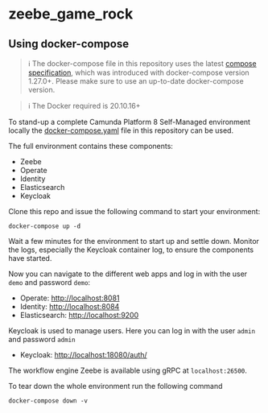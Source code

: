 # zeebe_game_rock

## Using docker-compose

> :information_source: The docker-compose file in this repository uses the latest [compose specification](https://docs.docker.com/compose/compose-file/), which was introduced with docker-compose version 1.27.0+. Please make sure to use an up-to-date docker-compose version.

> :information_source: The Docker required is 20.10.16+

To stand-up a complete Camunda Platform 8 Self-Managed environment locally the [docker-compose.yaml](docker-compose.yaml) file in this repository can be used.

The full environment contains these components:
- Zeebe
- Operate
- Identity
- Elasticsearch
- Keycloak

Clone this repo and issue the following command to start your environment:

```
docker-compose up -d
```
Wait a few minutes for the environment to start up and settle down. Monitor the logs, especially the Keycloak container log, to ensure the components have started.

Now you can navigate to the different web apps and log in with the user `demo` and password `demo`:
- Operate: [http://localhost:8081](http://localhost:8081)
- Identity: [http://localhost:8084](http://localhost:8084)
- Elasticsearch: [http://localhost:9200](http://localhost:9200)

Keycloak is used to manage users. Here you can log in with the user `admin` and password `admin`
- Keycloak: [http://localhost:18080/auth/](http://localhost:18080/auth/)

The workflow engine Zeebe is available using gRPC at `localhost:26500`.

To tear down the whole environment run the following command

```
docker-compose down -v
```